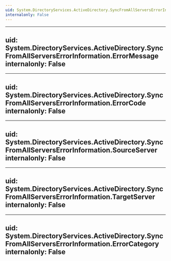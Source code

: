 ```yaml
---
uid: System.DirectoryServices.ActiveDirectory.SyncFromAllServersErrorInformation
internalonly: False
---
```


---
uid: System.DirectoryServices.ActiveDirectory.SyncFromAllServersErrorInformation.ErrorMessage
internalonly: False
---

---
uid: System.DirectoryServices.ActiveDirectory.SyncFromAllServersErrorInformation.ErrorCode
internalonly: False
---

---
uid: System.DirectoryServices.ActiveDirectory.SyncFromAllServersErrorInformation.SourceServer
internalonly: False
---

---
uid: System.DirectoryServices.ActiveDirectory.SyncFromAllServersErrorInformation.TargetServer
internalonly: False
---

---
uid: System.DirectoryServices.ActiveDirectory.SyncFromAllServersErrorInformation.ErrorCategory
internalonly: False
---
